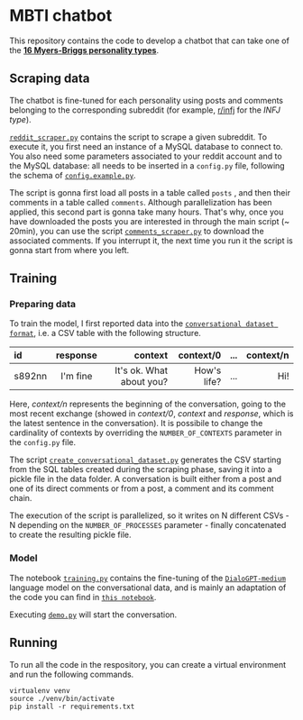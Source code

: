
# __MBTI chatbot__

This repository contains the code to develop a chatbot that can take one of the [__16 Myers-Briggs personality types__](https://www.16personalities.com/personality-types).

## __Scraping data__

The chatbot is fine-tuned for each personality using posts and comments belonging to the corresponding subreddit (for example, [r/infj](https://www.reddit.com/r/infj/) for the _INFJ type_). 

[`reddit_scraper.py`](https://github.com/aleceress/mbti_chatbot/blob/master/subreddit_scraper.py) contains the script to scrape a given subreddit.
To execute it, you first need an instance of a MySQL database to connect to.
You also need some parameters associated to your reddit account and to the MySQL database: all needs to be inserted in a `config.py` file, following the schema of [`config.example.py`](https://github.com/aleceress/mbti_chatbot/blob/master/config.example.py).

The script is gonna first load all posts in a table called `posts` , and then their comments in a table called `comments`. Although parallelization has been applied, this second part is gonna take many hours. That's why, once you have downloaded the posts you are interested in through the main script (~ 20min), you can use the script [`comments_scraper.py`](https://github.com/aleceress/mbti_chatbot/blob/master/comments_scraper.py) to download the associated comments. If you interrupt it, the next time you run it the script is gonna start from where you left.

## __Training__

### __Preparing data__
To train the model, I first reported data into the [`conversational dataset format`](https://github.com/PolyAI-LDN/conversational-datasets), i.e. a CSV table with the following structure.

| id          | response    | context       | context/0 | ... | context/n |
| :---        |    :----:   |          ---: |---:       | ---:|       ---:|
| s892nn     |  I'm fine      | It's ok. What about you?   | How's life?          |  ... |  Hi!      |

Here, _context/n_ represents the beginning of the conversation, going to the most recent exchange (showed in _context/0_, _context_ and _response_, which is the latest sentence in the conversation). It is possibile to change the cardinality of contexts by overriding the `NUMBER_OF_CONTEXTS` parameter in the `config.py` file.

The script [`create_conversational_dataset.py`](https://github.com/aleceress/mbti_chatbot/blob/master/create_conversational_dataset.py) generates the CSV starting from the SQL tables created during the scraping phase, saving it into a pickle file in the data folder.
A conversation is built either from a post and one of its direct comments or from a post, a comment and its comment chain.

The execution of the script is parallelized, so it writes on N different CSVs - N depending on the  `NUMBER_OF_PROCESSES` parameter - finally concatenated to create the resulting pickle file.

### __Model__

The notebook [`training.py`](https://github.com/aleceress/mbti_chatbot/blob/master/training.ipynb) contains the fine-tuning of the [`DialoGPT-medium`](https://github.com/microsoft/DialoGPT) language model on the conversational data, and is mainly an adaptation of the code you can find in [`this notebook`](https://github.com/ncoop57/i-am-a-nerd/blob/master/_notebooks/2020-05-12-chatbot-part-1.ipynb). 

Executing [`demo.py`](https://github.com/aleceress/mbti_chatbot/blob/master/demo.py) will start the conversation.

## __Running__

To run all the code in the respository, you can create a virtual environment and run the following commands.

```
virtualenv venv 
source ./venv/bin/activate
pip install -r requirements.txt
```
